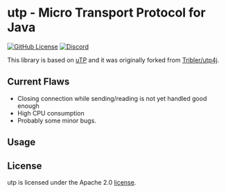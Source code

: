 # utp - Micro Transport Protocol for Java
[![GitHub License](https://img.shields.io/badge/license-Apache%202.0-blue?style=flat-square)]()
[![Discord](https://img.shields.io/badge/Chat-on%20Discord-%235865F2?logo=discord&logoColor=white)](https://discord.com/channels/890617081744220180/1301231225276465152)

This library is based on [uTP][utp] and it was originally forked from [Tribler/utp4j](https://github.com/Tribler/utp4j).


## Current Flaws
* Closing connection while sending/reading is not yet handled good enough
* High CPU consumption
* Probably some minor bugs.


## Usage

## License
utp is licensed under the Apache 2.0 [license]. 


[utp]: http://www.bittorrent.org/beps/bep_0029.html
[license]: http://www.apache.org/licenses/LICENSE-2.0.html



